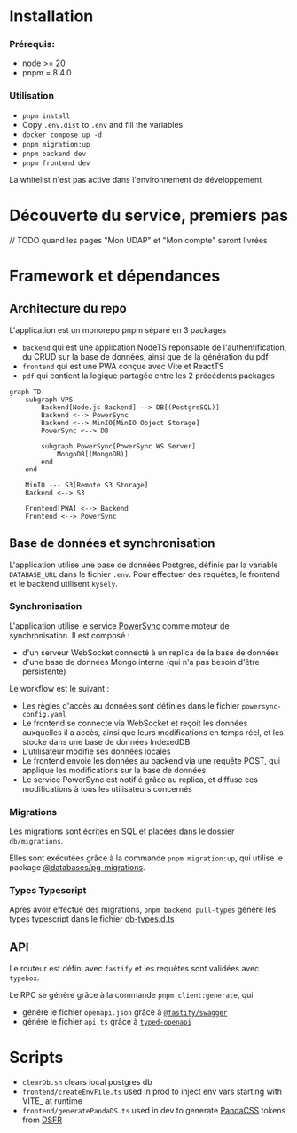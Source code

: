 # Installation

### Prérequis:

- node >= 20
- pnpm = 8.4.0

### Utilisation

- `pnpm install`
- Copy `.env.dist` to `.env` and fill the variables
- `docker compose up -d`
- `pnpm migration:up`
- `pnpm backend dev`
- `pnpm frontend dev`

La whitelist n'est pas active dans l'environnement de développement

# Découverte du service, premiers pas

// TODO quand les pages "Mon UDAP" et "Mon compte" seront livrées

# Framework et dépendances

## Architecture du repo

L'application est un monorepo pnpm séparé en 3 packages

- `backend` qui est une application NodeTS reponsable de l'authentification, du CRUD sur la base de données, ainsi que
  de la génération du pdf
- `frontend` qui est une PWA conçue avec Vite et ReactTS
- `pdf` qui contient la logique partagée entre les 2 précédents packages

```mermaid
graph TD
    subgraph VPS
        Backend[Node.js Backend] --> DB[(PostgreSQL)]
        Backend <--> PowerSync
        Backend <--> MinIO[MinIO Object Storage]
        PowerSync <--> DB

        subgraph PowerSync[PowerSync WS Server]
            MongoDB[(MongoDB)]
        end
    end

    MinIO --- S3[Remote S3 Storage]
    Backend <--> S3

    Frontend[PWA] <--> Backend
    Frontend <--> PowerSync
```

## Base de données et synchronisation

L'application utilise une base de données Postgres, définie par la variable `DATABASE_URL` dans le fichier `.env`. Pour
effectuer des requêtes, le frontend et le backend utilisent `kysely`.

### Synchronisation

L'application utilise le service [PowerSync](https://docs.powersync.com/intro/powersync-overview) comme moteur de
synchronisation. Il est composé :

- d'un serveur WebSocket connecté à un replica de la base de données
- d'une base de données Mongo interne (qui n'a pas besoin d'être persistente)

Le workflow est le suivant :

- Les règles d'accès au données sont définies dans le fichier `powersync-config.yaml`
- Le frontend se connecte via WebSocket et reçoit les données auxquelles il a accès, ainsi que leurs modifications en
  temps réel, et les stocke dans une base de données IndexedDB
- L'utilisateur modifie ses données locales
- Le frontend envoie les données au backend via une requête POST, qui applique les modifications sur la base de données
- Le service PowerSync est notifié grâce au replica, et diffuse ces modifications à tous les utilisateurs concernés

### Migrations

Les migrations sont écrites en SQL et placées dans le dossier `db/migrations`.

Elles sont exécutées grâce à la commande `pnpm migration:up`, qui utilise le package
[@databases/pg-migrations](https://www.npmjs.com/package/@databases/pg-migrations).

### Types Typescript

Après avoir effectué des migrations, `pnpm backend pull-types` génère les types typescript dans le fichier
[db-types.d.ts](./packages/backend/src/db-types.d.ts)

## API

Le routeur est défini avec `fastify` et les requêtes sont validées avec `typebox`.

Le RPC se génère grâce à la commande `pnpm client:generate`, qui

- génére le fichier `openapi.json` grâce à [`@fastify/swagger`](https://github.com/fastify/fastify-swagger)
- génére le fichier `api.ts` grâce à [`typed-openapi`](https://github.com/astahmer/typed-openapi)

# Scripts

- `clearDb.sh` clears local postgres db
- `frontend/createEnvFile.ts` used in prod to inject env vars starting with VITE\_ at runtime
- `frontend/generatePandaDS.ts` used in dev to generate [PandaCSS](https://panda-css.com/docs/theming/tokens) tokens
  from [DSFR](https://github.com/GouvernementFR/dsfr)
